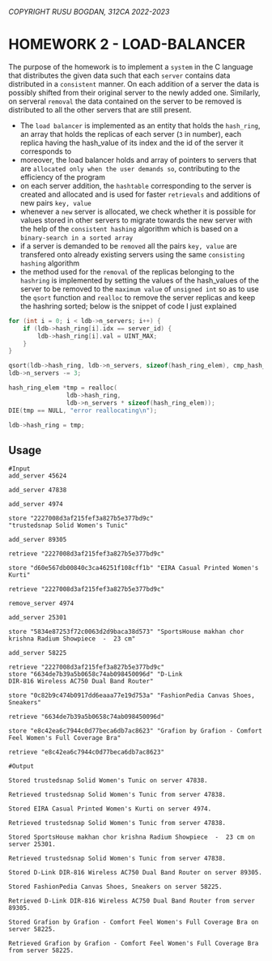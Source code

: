*COPYRIGHT RUSU BOGDAN, 312CA 2022-2023*
# HOMEWORK 2 - LOAD-BALANCER

The purpose of the homework is to implement a `system` in the C language that distributes the given data such that each `server` contains data distributed in a `consistent` manner. On each addition of a server the data is possibly shifted from their original server to the newly added one. Similarly, on serveral `removal` the data contained on the server to be removed is distributed to all the other servers that are still present.

* The `load balancer` is implemented as an entity that holds the `hash_ring`, an array that holds the replicas of each server (`3` in number), each replica having the hash_value of its index and the id of the server it corresponds to
* moreover, the load balancer holds and array of pointers to servers that are `allocated only when the user demands so`, contributing to the efficiency of the program
* on each server addition, the `hashtable` corresponding to the server is created and allocated and is used for faster `retrievals` and additions of new pairs `key, value`
* whenever a `new` server is allocated, we check whether it is possible for values stored in other servers to migrate towards the new server with the help of the `consistent hashing` algorithm which is based on a `binary-search in a sorted array`
* if a server is demanded to be `removed` all the pairs `key, value` are transfered onto already existing servers using the same `consisting hashing` algorithm
* the method used for the `removal` of the replicas belonging to the `hashring` is implemented by setting the values of the hash_values of the server to be removed to the `maximum value` of `unsigned int` so as to use the `qsort` function and `realloc` to remove the server replicas and keep the hashring sorted; below is the snippet of code I just explained
  
```c
for (int i = 0; i < ldb->n_servers; i++) {
    if (ldb->hash_ring[i].idx == server_id) {
        ldb->hash_ring[i].val = UINT_MAX;
    }
}

qsort(ldb->hash_ring, ldb->n_servers, sizeof(hash_ring_elem), cmp_hash_ring);
ldb->n_servers -= 3;

hash_ring_elem *tmp = realloc(
                ldb->hash_ring,
                ldb->n_servers * sizeof(hash_ring_elem));
DIE(tmp == NULL, "error reallocating\n");

ldb->hash_ring = tmp;
```

## Usage
```
#Input
add_server 45624

add_server 47838

add_server 4974

store "2227008d3af215fef3a827b5e377bd9c" 
"trustedsnap Solid Women's Tunic"

add_server 89305

retrieve "2227008d3af215fef3a827b5e377bd9c"

store "d60e567db00840c3ca46251f108cff1b" "EIRA Casual Printed Women's Kurti"

retrieve "2227008d3af215fef3a827b5e377bd9c"

remove_server 4974

add_server 25301

store "5834e87253f72c0063d2d9baca38d573" "SportsHouse makhan chor krishna Radium Showpiece  -  23 cm"

add_server 58225

retrieve "2227008d3af215fef3a827b5e377bd9c"
store "6634de7b39a5b0658c74ab098450096d" "D-Link 
DIR-816 Wireless AC750 Dual Band Router"

store "0c82b9c474b0917dd6eaaa77e19d753a" "FashionPedia Canvas Shoes, Sneakers"

retrieve "6634de7b39a5b0658c74ab098450096d"

store "e8c42ea6c7944c0d77beca6db7ac8623" "Grafion by Grafion - Comfort Feel Women's Full Coverage Bra"

retrieve "e8c42ea6c7944c0d77beca6db7ac8623"
```
```
#Output

Stored trustedsnap Solid Women's Tunic on server 47838.

Retrieved trustedsnap Solid Women's Tunic from server 47838.

Stored EIRA Casual Printed Women's Kurti on server 4974.

Retrieved trustedsnap Solid Women's Tunic from server 47838.

Stored SportsHouse makhan chor krishna Radium Showpiece  -  23 cm on server 25301.

Retrieved trustedsnap Solid Women's Tunic from server 47838.

Stored D-Link DIR-816 Wireless AC750 Dual Band Router on server 89305.

Stored FashionPedia Canvas Shoes, Sneakers on server 58225.

Retrieved D-Link DIR-816 Wireless AC750 Dual Band Router from server 89305.

Stored Grafion by Grafion - Comfort Feel Women's Full Coverage Bra on server 58225.

Retrieved Grafion by Grafion - Comfort Feel Women's Full Coverage Bra from server 58225.
```
